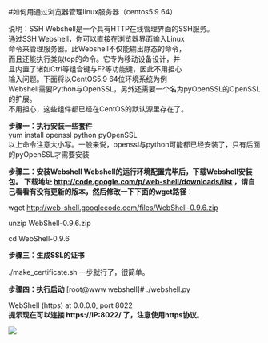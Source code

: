 <!-- --- tag:  云主机 vps webshell -->


<!-- --- title: 如何用通过浏览器管理linux服务器（centos5.9 64）<br> -->
#如何用通过浏览器管理linux服务器（centos5.9 64）<br>

说明：SSH Webshell是一个具有HTTP在线管理界面的SSH服务。<br>
通过SSH Webshell，你可以直接在浏览器界面输入Linux<br>
命令来管理服务器。此Webshell不仅能输出静态的命令，<br>
而且还能执行类似top的命令。它专为移动设备设计，并<br>
且内置了诸如Ctrl等组合键与F?等功能键，因此不用担心<br>
输入问题。下面将以CentOS5.9 64位环境系统为例<br>
Webshell需要Python与OpenSSL，另外还需要一个名为pyOpenSSL的OpenSSL的扩展。<br>
不用担心，这些组件都已经在CentOS的默认源里存在了。

**步骤一：执行安装一些套件**<br>
yum install openssl python pyOpenSSL<br>
以上命令注意大小写。一般来说，openssl与python可能都已经安装了，只有后面的pyOpenSSL才需要安装

**步骤二：安装Webshell
Webshell的运行环境配置完毕后，下载Webshell安装包。
下载地址 http://code.google.com/p/web-shell/downloads/list ，请自己看看有没有更新的版本，然后修改一下下面的wget路径**：

wget http://web-shell.googlecode.com/files/WebShell-0.9.6.zip

unzip WebShell-0.9.6.zip

cd WebShell-0.9.6

**步骤三：生成SSL的证书**

./make_certificate.sh
一步就行了，很简单。

**步骤四：执行启动**
[root@www webshell]# ./webshell.py

WebShell (https) at 0.0.0.0, port 8022<br>
**提示现在可以连接  https://IP:8022/ 了，注意使用https协议**。

 
![](http://kb.51hosting.com/_media/kb/webshell1.png)
 
